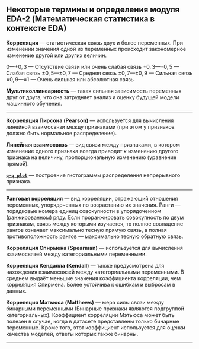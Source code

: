 ## Некоторые термины и определения модуля EDA-2 (Математическая статистика в контексте EDA) ##

**Корреляция**&nbsp;&mdash; статистическая связь двух и более переменных. При
изменении значения одной из переменных происходит закономерное изменение другой
или других величин.

0&mdash;$\pm0,3$&nbsp;&mdash; Отсутствие связи или очень слабая связь
$\pm0,3$&mdash;$\pm0,5$&nbsp;&mdash; Слабая связь
$\pm0,5$&mdash;$\pm0,7$&nbsp;&mdash; Средняя связь
$\pm0,7$&mdash;$\pm0,9$&nbsp;&mdash; Сильная связь
$\pm0,9$&mdash;$\pm1$&nbsp;&mdash; Очень сильная или абсолютная связь

**Мультиколлинеарность**&nbsp;&mdash; такая сильная зависимость переменных друг
от друга, что она затрудняет анализ и оценку будущей модели машинного обучения.

----

**Корреляция Пирсона (Pearson)**&nbsp;&mdash; используется для вычисления линейной
взаимосвязи между признаками (при этом у признаков должно быть нормальное
распределение).

**Линейная взаимосвязь**&nbsp;&mdash; вид связи между признаками, в котором
изменение одного признака всегда приводит к изменению другого признака на
величину, пропорциональную изменению (уравнение прямой).

[**`q-q plot`**](https://habr.com/ru/post/578754/)&nbsp;&mdash; построение
гистограммы распределения непрерывного признака.

----

**Ранговая корреляция**&nbsp;&mdash; вид корреляции, отражающий отношения
переменных, упорядоченных по возрастанию их значения. Ранги&nbsp;&mdash;
порядковые номера единиц совокупности в упорядоченном (ранжированном) ряду. Если
проранжировать совокупность по двум признакам, связь между которыми изучается,
то полное совпадение рангов означает максимально тесную прямую связь, а полная
противоположность рангов&nbsp;&mdash; максимально тесную обратную связь.

**Корреляция Спирмена (Spearman)**&nbsp;&mdash; используется для вычисления
взаимосвязей между категориальными переменными.

**Корреляция Кендалла (Kendall)**&nbsp;&mdash; также предусмотрена для
нахождения взаимосвязей между категориальными переменными. В среднем выдаёт
меньшие значения коэффициента корреляции, чем корреляция Спирмена. Более
устойчива к ошибкам и выбросам в данных.

**Корреляция Мэтьюса (Matthews)**&nbsp;&mdash; мера силы связи между бинарными
переменными (Бинарные признаки являются подгруппой категориальных). Коэффициент
корреляции Мэтьюса может быть полезен в случае, когда в датасете представлены
только бинарные переменные. Кроме того, этот коэффициент используется для оценки
качества моделей, ответы которых также бинарны.

----
